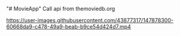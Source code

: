 "# MovieApp" Call api from themoviedb.org


https://user-images.githubusercontent.com/43877317/147878300-60668da9-c478-49a9-beab-b9ce54d424d7.mp4

